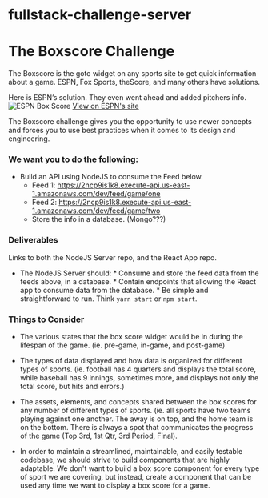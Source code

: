 # fullstack-challenge-server
# The Boxscore Challenge
The Boxscore is the goto widget on any sports site to get quick information about a game.  ESPN, Fox Sports, theScore, and many others have solutions.

Here is ESPN’s solution. They even went ahead and added pitchers info. 
![ESPN Box Score](https://dl.dropboxusercontent.com/s/jvbqjkgyspt5p5u/Screenshot%202018-07-16%2020.32.21.png "ESPN Box Score")
[View on ESPN's site](http://www.espn.com/mlb/boxscore?gameId=380715102)

The Boxscore challenge gives you the opportunity to use newer concepts and forces you to use best practices when it comes to its design and engineering.

### We want you to do the following:
* Build an API using NodeJS to consume the Feed below.
	* Feed 1: https://2ncp9is1k8.execute-api.us-east-1.amazonaws.com/dev/feed/game/one
	* Feed 2: https://2ncp9is1k8.execute-api.us-east-1.amazonaws.com/dev/feed/game/two
	* Store the info in a database. (Mongo???)

### Deliverables
Links to both the NodeJS Server repo, and the React App repo.
* The NodeJS Server should:
    	* Consume and store the feed data from the feeds above, in a database.
    	* Contain endpoints that allowing the React app to consume data from the database.
    	* Be simple and straightforward to run. Think `yarn start` or `npm start`.

		
### Things to Consider
* The various states that the box score widget would be in during the lifespan of the game. (ie. pre-game, in-game, and post-game)
* The types of data displayed and how data is organized for different types of sports. (ie. football has 4 quarters and displays the total score, while baseball has 9 innings, sometimes more, and displays not only the total score, but hits and errors.)
* The assets, elements, and concepts shared between the box scores for any number of different types of sports. (ie. all sports have two teams playing against one another.  The away is on top, and the home team is on the bottom.  There is always a spot that communicates the progress of the game (Top 3rd, 1st Qtr, 3rd Period, Final).

* In order to maintain a streamlined, maintainable, and easily testable codebase, we should strive to build components that are highly adaptable. We don't want to build a box score component for every type of sport we are covering, but instead, create a component that can be used any time we want to display a box score for a game.
